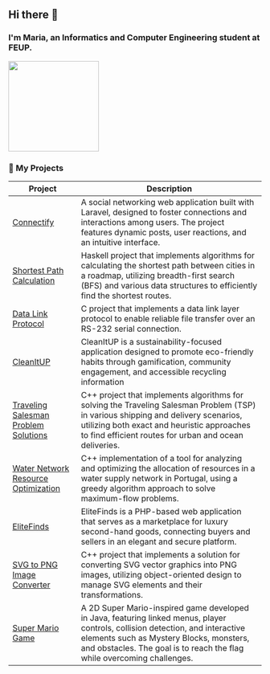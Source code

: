 ## Hi there 👋 
### I'm Maria, an Informatics and Computer Engineering student at FEUP. 


<img height="180em" src="https://github-readme-stats.vercel.app/api/top-langs/?username=mariajvieira&layout=compact&langs_count=7&theme=dracula"/>   

### 📄 My Projects

| Project              | Description                                         | 
|----------------------------|-----------------------------------------------------|
| [Connectify](https://github.com/mariajvieira/feup-lbaw-connectify) | A social networking web application built with Laravel, designed to foster connections and interactions among users. The project features dynamic posts, user reactions, and an intuitive interface. |
| [Shortest Path Calculation](https://github.com/mariajvieira/feup-pfl-proj1) | Haskell project that implements algorithms for calculating the shortest path between cities in a roadmap, utilizing breadth-first search (BFS) and various data structures to efficiently find the shortest routes. |
| [Data Link Protocol](https://github.com/mariajvieira/feup-rcom-proj1) | C project that implements a data link layer protocol to enable reliable file transfer over an RS-232 serial connection. |
| [CleanItUP](https://github.com/mariajvieira/feup-esof-CleanItUP) | CleanItUP is a sustainability-focused application designed to promote eco-friendly habits through gamification, community engagement, and accessible recycling information
| [Traveling Salesman Problem Solutions](https://github.com/mariajvieira/feup-da-proj2) | C++ project that implements algorithms for solving the Traveling Salesman Problem (TSP) in various shipping and delivery scenarios, utilizing both exact and heuristic approaches to find efficient routes for urban and ocean deliveries. |
| [Water Network Resource Optimization](https://github.com/mariajvieira/feup-da-proj1) | C++ implementation of a tool for analyzing and optimizing the allocation of resources in a water supply network in Portugal, using a greedy algorithm approach to solve maximum-flow problems. |
| [EliteFinds](https://github.com/mariajvieira/feup-ltw-EliteFinds) | EliteFinds is a PHP-based web application that serves as a marketplace for luxury second-hand goods, connecting buyers and sellers in an elegant and secure platform. |
| [SVG to PNG Image Converter](https://github.com/mariajvieira/feup-prog)  | C++ project that implements a solution for converting SVG vector graphics into PNG images, utilizing object-oriented design to manage SVG elements and their transformations.|
| [Super Mario Game](https://github.com/mariajvieira/feup-ldts-SuperMario) | A 2D Super Mario-inspired game developed in Java, featuring linked menus, player controls, collision detection, and interactive elements such as Mystery Blocks, monsters, and obstacles. The goal is to reach the flag while overcoming challenges. |



<!--

ESTATISTICAS:  ![Maria's GitHub stats](https://github-readme-stats.vercel.app/api?username=mariajvieira&hide=stars,prs,issues&show_icons=true&theme=synthwave)
WAKA TIME: [![Harlok's WakaTime stats](https://github-readme-stats.vercel.app/api/wakatime?username=mariajvieira)](https://github.com/mariajvieira/github-readme-stats)

**mariajvieira/mariajvieira** is a ✨ _special_ ✨ repository because its `README.md` (this file) appears on your GitHub profile.

Here are some ideas to get you started:

- 🔭 I’m currently working on ...
- 🌱 I’m currently learning ...
- 👯 I’m looking to collaborate on ...
- 🤔 I’m looking for help with ...
- 💬 Ask me about ...
- 📫 How to reach me: ...
- 😄 Pronouns: ...
- ⚡ Fun fact: ...
-->
